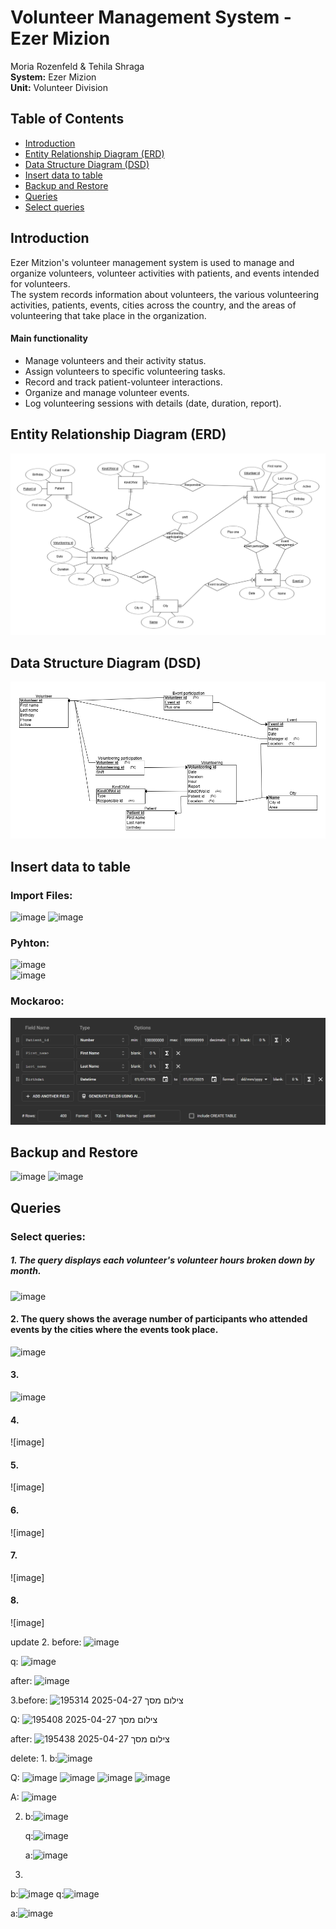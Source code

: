 # Volunteer Management System - Ezer Mizion  

Moria Rozenfeld & Tehila Shraga  
**System:** Ezer Mizion  
**Unit:** Volunteer Division  

## Table of Contents  
- [Introduction](#introduction)  
- [Entity Relationship Diagram (ERD)](#entity-relationship-diagram-erd)  
- [Data Structure Diagram (DSD)](#data-structure-diagram-dsd)
- [Insert data to table](#insert-data-to-table)
- [Backup and Restore](#Backup-and-Restore)
- [Queries](#Queries)
-   [Select queries](#Select-queries)

## Introduction  
Ezer Mitzion's volunteer management system is used to manage and organize volunteers, volunteer activities with patients, and events intended for volunteers.  
The system records information about volunteers, the various volunteering activities, patients, events, cities across the country, and the areas of volunteering that take place in the organization.

#### Main functionality
* Manage volunteers and their activity status.  
* Assign volunteers to specific volunteering tasks.  
* Record and track patient-volunteer interactions.  
* Organize and manage volunteer events.  
* Log volunteering sessions with details (date, duration, report).  

## Entity Relationship Diagram (ERD)  
![ERD](Stage%20A/ERD.png)
## Data Structure Diagram (DSD)  
![DSD](Stage%20A/DSD.png)

## Insert data to table 
### Import Files:  
![image](https://github.com/user-attachments/assets/c62f508e-ad13-4eaa-a757-0952ed72bc88)
![image](https://github.com/user-attachments/assets/a647b170-4214-4169-b5bb-e11e75ee75d4)     

### Pyhton:  
![image](https://github.com/user-attachments/assets/6ea79551-7cfc-4262-ac53-983d3f4a37c6)  
![image](https://github.com/user-attachments/assets/4a789652-3df1-4343-ad58-5dc1175e8d5e)  

### Mockaroo:
![patient_mockaroo](Stage%20A/mockarooFiles/patient_mockaroo.png)  

## Backup and Restore  
![image](https://github.com/user-attachments/assets/92392fcb-11e0-49d6-8c3e-8ad70c355d6d)
![image](https://github.com/user-attachments/assets/f2469c7d-23c9-46a8-9bc1-c4e63720f723)


## Queries  
### Select queries:
##### 1. The query displays each volunteer's volunteer hours broken down by month.  
![image](https://github.com/user-attachments/assets/e6df3705-355e-4be5-aa78-bda997b9967f)  
  
#### 2. The query shows the average number of participants who attended events by the cities where the events took place.
![image](https://github.com/user-attachments/assets/58890d29-3073-4e5b-a39d-bbe9bce907f7)

  
#### 3.
![image](https://github.com/user-attachments/assets/85a6b61c-d1dc-4022-98b2-f8d5f2a73130)
  
#### 4.
![image]
  
#### 5.
![image]
  
#### 6.
![image]
  
#### 7.
![image]
  
#### 8.
![image]



update
2. 
before:
![image](https://github.com/user-attachments/assets/3206a3e1-95ea-405e-8622-6044b62931f0)



q:
![image](https://github.com/user-attachments/assets/6cee5c1d-562b-423a-ab99-6dd51c6a2faa)



after:
![image](https://github.com/user-attachments/assets/9b51a9d9-8fb2-433a-9a7f-9c855aebe6b5)

3.before:
![צילום מסך 2025-04-27 195314](https://github.com/user-attachments/assets/1431b391-5bc4-4ba5-b922-fafe198b0ce1)

Q:
![צילום מסך 2025-04-27 195408](https://github.com/user-attachments/assets/9841b41d-3cf4-465d-b2a8-47ea567737d0)

after:
![צילום מסך 2025-04-27 195438](https://github.com/user-attachments/assets/941e040d-273e-4d2e-8e82-892ea182d7aa)

delete:
1. 
 b:![image](https://github.com/user-attachments/assets/7c53f25e-97b5-47d2-a1ad-93da84b3fb6d)

   Q:
![image](https://github.com/user-attachments/assets/7f7097d6-ac6f-431a-b692-4311af9cfa29)
![image](https://github.com/user-attachments/assets/14160a1e-b320-4747-8c27-ccf22777d782)
![image](https://github.com/user-attachments/assets/84e635d0-ff0d-40d5-a9c6-a715496535c6)
![image](https://github.com/user-attachments/assets/31174d4c-72f2-43ac-93cc-b5967ce24668)

   A:
   ![image](https://github.com/user-attachments/assets/1fb6e158-180d-4076-ba47-2a58018d74b2)

2. b:![image](https://github.com/user-attachments/assets/895c7bc7-6cf5-4166-a483-562685bc4ed8)

   q:![image](https://github.com/user-attachments/assets/41c2f990-31b3-48de-842e-5d2ab2ced2c8)

   a:<img width="388" alt="image" src="https://github.com/user-attachments/assets/c6855ede-96ca-49c6-af0d-d4dcd181dc8b" />

3.
b:![image](https://github.com/user-attachments/assets/99e93c6c-fa23-4a7e-b5cf-57c2fe55cf74)
q:![image](https://github.com/user-attachments/assets/cabf596a-6ce5-4965-b4ed-4f0c2fd8d2b4)

a:![image](https://github.com/user-attachments/assets/842f834c-b61c-48ce-a949-a11b7dda2748)

